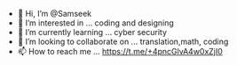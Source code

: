 - 👋 Hi, I’m @Samseek
- 👀 I’m interested in ... coding and designing 
- 🌱 I’m currently learning ... cyber security 
- 💞️ I’m looking to collaborate on ... translation,math, coding 
- 📫 How to reach me ...
https://t.me/+4pncGlvA4w0xZjI0
<!---
Samseek/Samseek is a ✨ special ✨ repository because its `README.md` (this file) appears on your GitHub profile.
You can click the Preview link to take a look at your changes.
--->
